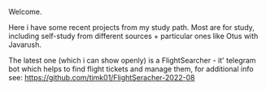 Welcome.

Here i have some recent projects from my study path. Most are for study, including self-study from different sources + particular ones like Otus with Javarush. 

The latest one (which i can show openly) is a FlightSearcher - it' telegram bot which helps to find flight tickets and manage them, for additional info see:
https://github.com/timk01/FlightSeracher-2022-08
